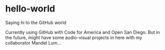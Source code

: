 # hello-world
Saying hi to the GitHub world

Currently using GitHub with Code for America and Open San Diego. But in the future, might have some audio-visual projects in here with my collaborator Mandel Lum...
